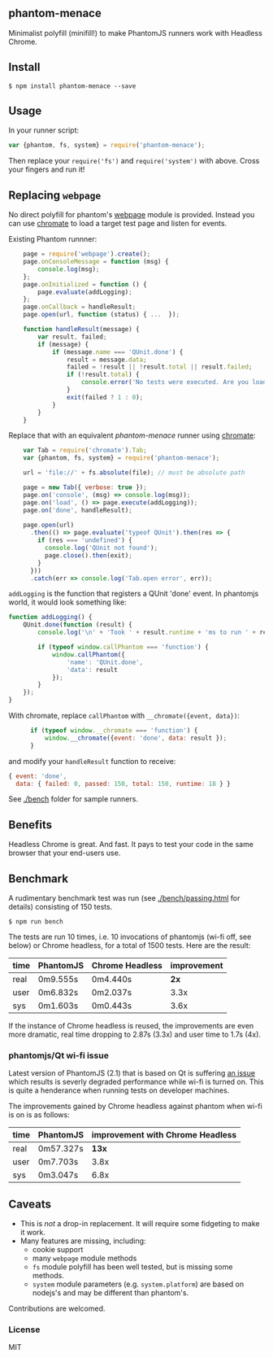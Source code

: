 ## phantom-menace

Minimalist polyfill (minifill!) to make PhantomJS runners work with Headless Chrome.

## Install
```shell
$ npm install phantom-menace --save
```
## Usage
In your runner script:

```js
var {phantom, fs, system} = require('phantom-menace');
```
Then replace your `require('fs')` and `require('system')` with above. Cross your fingers and run it!

## Replacing `webpage`

No direct polyfill for phantom's [webpage](http://phantomjs.org/api/webpage/) module is provided. Instead you can use [chromate](https://github.com/moos/chromate) to load a target test page and listen for events.

Existing Phantom runnner:
```js
    page = require('webpage').create();
    page.onConsoleMessage = function (msg) {
        console.log(msg);
    };
    page.onInitialized = function () {
        page.evaluate(addLogging);
    };
    page.onCallback = handleResult;
    page.open(url, function (status) { ...  });

    function handleResult(message) {
        var result, failed;
        if (message) {
            if (message.name === 'QUnit.done') {
                result = message.data;
                failed = !result || !result.total || result.failed;
                if (!result.total) {
                    console.error('No tests were executed. Are you loading tests asynchronously?');
                }
                exit(failed ? 1 : 0);
            }
        }
    }
```
Replace that with an equivalent _phantom-menace_ runner using [chromate](https://github.com/moos/chromate):
```js
    var Tab = require('chromate').Tab;
    var {phantom, fs, system} = require('phantom-menace');

    url = 'file://' + fs.absolute(file); // must be absolute path

    page = new Tab({ verbose: true });
    page.on('console', (msg) => console.log(msg));
    page.on('load', () => page.execute(addLogging));
    page.on('done', handleResult);
    
    page.open(url)
      .then(() => page.evaluate('typeof QUnit').then(res => {
        if (res === 'undefined') {
          console.log('QUnit not found');
          page.close().then(exit);
        }
      }))
      .catch(err => console.log('Tab.open error', err));
```

`addLogging` is the function that registers a QUnit 'done' event.  In 
phantomjs world, it would look something like:

```js
function addLogging() {
    QUnit.done(function (result) {
        console.log('\n' + 'Took ' + result.runtime + 'ms to run ' + result.total + ' tests. ' + result.passed + ' passed, ' + result.failed + ' failed.');

        if (typeof window.callPhantom === 'function') {
            window.callPhantom({
                'name': 'QUnit.done',
                'data': result
            });
        }
    });
}
```

With chromate, replace `callPhantom` with `__chromate({event, data})`:
```js
      if (typeof window.__chromate === 'function') {
          window.__chromate({event: 'done', data: result });
      }
```
and modify your `handleResult` function to receive: 
```js
{ event: 'done',
  data: { failed: 0, passed: 150, total: 150, runtime: 18 } }
```
See [./bench](./bench) folder for sample runners.

## Benefits
Headless Chrome is great.  And fast.  It pays to test your code in the same browser that your end-users use.

## Benchmark

A rudimentary benchmark test was run (see [./bench/passing.html](./bench/passing.html) for details)
consisting of 150 tests.

```shell
$ npm run bench
```

The tests are run 10 times, i.e. 10 invocations of phantomjs (wi-fi off, see below) or Chrome headless, for a total of 1500 tests.  Here are the result:

| time | PhantomJS | Chrome Headless | improvement |
| -- | -- | -- | -- |
| real | 0m9.555s | 0m4.440s | **2x** |
| user | 0m6.832s | 0m2.037s | 3.3x |
| sys  | 0m1.603s | 0m0.443s | 3.6x |

If the instance of Chrome headless is reused, the improvements are even more dramatic, real time dropping to 2.87s (3.3x) and user time to 1.7s (4x).

### phantomjs/Qt wi-fi issue
Latest version of PhantomJS (2.1) that is based on Qt is suffering [an issue](https://github.com/ariya/phantomjs/issues/14296) which results is severly degraded performance while wi-fi is turned on.  This is quite a henderance when running tests on developer machines.

The improvements gained by Chrome headless against phantom when wi-fi is on is as follows:

| time | PhantomJS | improvement with Chrome Headless |
| -- | -- | -- |
| real | 0m57.327s | **13x** |
| user | 0m7.703s | 3.8x |
| sys | 0m3.047s | 6.8x |



## Caveats

- This is *not* a drop-in replacement.  It will require some fidgeting to make it work.
- Many features are missing, including:
  - cookie support
  - many `webpage` module methods
  - `fs` module polyfill has been well tested, but is missing some methods.
  - `system` module parameters (e.g. `system.platform`) are based on nodejs's
   and may be different than phantom's.
  
Contributions are welcomed.

### License

MIT
